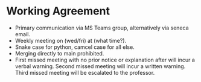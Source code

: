 # Working Agreement

- Primary communication via MS Teams group, alternatively via seneca email.
- Weekly meeting on (wed/fri) at (what time?).
- Snake case for python, camcel case for all else.
- Merging directly to main prohibited.
- First missed meeting with no prior notice or explanation after will incur a verbal warning. Second missed meeting will incur a written warning. Third missed meeting will be escalated to the professor.
